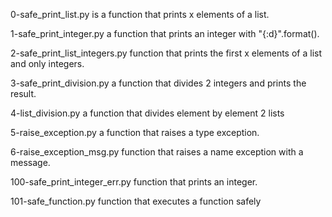 0-safe_print_list.py is a function that prints x elements of a list.

1-safe_print_integer.py a function that prints an integer with "{:d}".format().

2-safe_print_list_integers.py function that prints the first x elements of a list and only integers.

3-safe_print_division.py a function that divides 2 integers and prints the result.

4-list_division.py a function that divides element by element 2 lists

5-raise_exception.py a function that raises a type exception.

6-raise_exception_msg.py function that raises a name exception with a message.

100-safe_print_integer_err.py function that prints an integer.

101-safe_function.py function that executes a function safely


